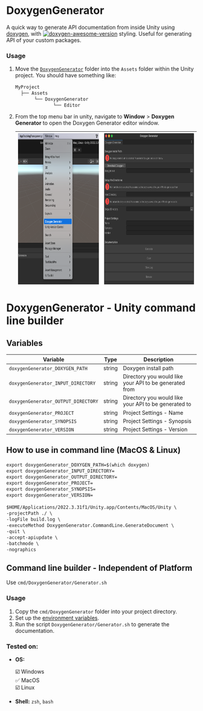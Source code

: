 # DoxygenGenerator
A quick way to generate API documentation from inside Unity using [doxygen](https://www.doxygen.nl/index.html), with [![doxygen-awesome-version](https://img.shields.io/badge/jothepro/doxygen--awesome--css-v2.3.4-blue?logo=github&logoColor=white)](https://github.com/jothepro/doxygen-awesome-css) styling. Useful for generating API of your custom packages.

### Usage

1. Move the [`DoxygenGenerator`](unity/DoxygenGenerator) folder into the `Assets` folder within the Unity project. You should have something like:

   ```
   MyProject
     ├── Assets
          └── DoxygenGenerator
                 └── Editor
   ```
2. From the top menu bar in unity, navigate to **Window** > **Doxygen Generator** to open the Doxygen Generator editor window.

   | <img src="image/unity_doxygen_generator_1.png"  height="400"> | <img src="image/unity_doxygen_generator_2.png"  height="400"> |
   | -- | -- |

# DoxygenGenerator - Unity command line builder

## Variables

| Variable | Type | Description |
| --- | --- | --- |
| `doxygenGenerator_DOXYGEN_PATH` | string | Doxygen install path |
| `doxygenGenerator_INPUT_DIRECTORY` | string | Directory you would like your API to be generated from |
| `doxygenGenerator_OUTPUT_DIRECTORY` | string | Directory you would like your API to be generated to |
| `doxygenGenerator_PROJECT` | string | Project Settings - Name |
| `doxygenGenerator_SYNOPSIS` | string | Project Settings - Synopsis |
| `doxygenGenerator_VERSION` | string | Project Settings - Version |

## How to use in command line (MacOS & Linux)

```shell
export doxygenGenerator_DOXYGEN_PATH=$(which doxygen)
export doxygenGenerator_INPUT_DIRECTORY=
export doxygenGenerator_OUTPUT_DIRECTORY=
export doxygenGenerator_PROJECT=
export doxygenGenerator_SYNOPSIS=
export doxygenGenerator_VERSION=

$HOME/Applications/2022.3.31f1/Unity.app/Contents/MacOS/Unity \
-projectPath ./ \
-logFile build.log \
-executeMethod DoxygenGenerator.CommandLine.GenerateDocument \
-quit \
-accept-apiupdate \
-batchmode \
-nographics
```

## Command line builder - Independent of Platform

Use `cmd/DoxygenGenerator/Generator.sh`

### Usage

1. Copy the `cmd/DoxygenGenerator` folder into your project directory.
2. Set up the [environment variables](#variables).
3. Run the script `DoxygenGenerator/Generator.sh` to generate the documentation.

### Tested on:

- **OS:**
   
   ☑️ Windows    
   ✅ MacOS    
   ☑️ Linux    
   
- **Shell:** `zsh`, `bash`
